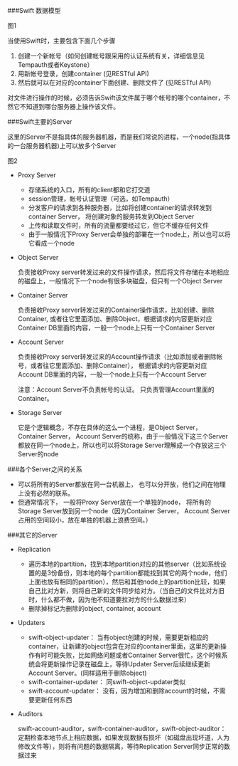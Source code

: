 ###Swift 数据模型

图1

当使用Swift时，主要包含下面几个步骤

  1. 创建一个新帐号（如何创建帐号跟采用的认证系统有关，详细信息见Tempauth或者Keystone）
  2. 用新帐号登录，创建container (见RESTful API)
  3. 然后就可以在对应的container下面创建、删除文件了 (见RESTful API)
    
对文件进行操作的时候，必须告诉Swift该文件属于哪个帐号的哪个container，不然它不知道到哪台服务器上操作该文件。

###Swift主要的Server

这里的Server不是指具体的服务器机器，而是我们常说的进程，一个node(指具体的一台服务器机器)上可以放多个Server

图2
* Proxy Server
    * 存储系统的入口，所有的client都和它打交道
    * session管理，帐号认证管理（可选，如Tempauth）
    * 分发客户的请求到各种服务器，比如将创建container的请求转发到container Server， 将创建对象的服务转发到Object Server
    * 上传和读取文件时，所有的流量都要经过它，但它不缓存任何文件
    * 由于一般情况下Proxy Server会单独的部署在一个node上，所以也可以将它看成一个node

* Object Server
 
   负责接收Proxy server转发过来的文件操作请求，然后将文件存储在本地相应的磁盘上，一般情况下一个node有很多块磁盘，但只有一个Object Server

* Container Server

   负责接收Proxy server转发过来的Container操作请求，比如创建、删除Container, 或者往它里面添加、删除Object，根据请求的内容更新对应Container DB里面的内容，一般一个node上只有一个Container Server

* Account Server

   负责接收Proxy server转发过来的Account操作请求（比如添加或者删除帐号，或者往它里面添加、删除Container）， 根据请求的内容更新对应Account DB里面的内容，一般一个node上只有一个Account Server

    注意：Account Server不负责帐号的认证。 只负责管理Account里面的Container。

* Storage Server

   它是个逻辑概念，不存在具体的这么一个进程，是Object Server， Container Server， Account Server的统称，由于一般情况下这三个Server都放在同一个node上，所以也可以将Storage Server理解成一个存放这三个Server的node

###各个Server之间的关系

* 可以将所有的Server都放在同一台机器上， 也可以分开放，他们之间在物理上没有必然的联系。
* 但通常情况下， 一般将Proxy Server放在一个单独的node， 将所有的Storage Server放到另一个node（因为Container Server， Account Server占用的空间较小，放在单独的机器上浪费空间。）

###其它的Server

* Replication

    * 遍历本地的partition，找到本地partition对应的其他server（比如系统设置的是3份备份，则本地的每个partition都能找到其它的两个node，他们上面也放有相同的partition），然后和其他node上的partition比较，如果自己比对方新，则将自己新的文件同步给对方。（当自己的文件比对方旧时，什么都不做，因为他不知道要拉对方的什么数据过来）
    * 删除掉标记为删除的object, container, account

* Updaters

    * swift-object-updater： 当有object创建的时候，需要更新相应的container，让新建的object包含在对应的container里面，这里的更新操作有时可能失败，比如网络问题或者Container Server很忙，这个时候系统会将更新操作记录在磁盘上，等待Updater Server后续继续更新Account Server。(同样适用于删除object)
    * swift-container-updater： 同swift-object-updater类似
    * swift-account-updater： 没有，因为增加和删除account的时候，不需要更新任何东西


* Auditors

  swift-account-auditor，swift-container-auditor，swift-object-auditor： 定期检查本地节点上相应数据，如果发现数据有损坏（如磁盘出现坏道，人为修改文件等），则将有问题的数据隔离，等待Replication Server同步正常的数据过来
